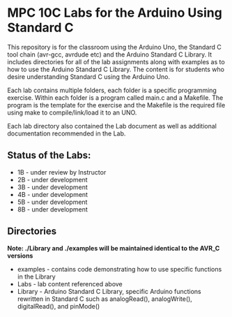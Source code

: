 # MPC 10C Labs for the Arduino Using Standard C
This repository is for the classroom using the Arduino Uno, the Standard C tool chain (avr-gcc, avrdude etc) and the Arduino Standard C Library. It includes directories for all of the lab assignments along with examples as to how to use the Arduino Standard C Library. The content is for students who desire understanding Standard C using the Arduino Uno.

Each lab contains multiple folders, each folder is a specific programming exercise. Within each folder is a program called main.c and a Makefile. The program is the template for the exercise and the Makefile is the required file using make to compile/link/load it to an UNO. 

Each lab directory also contained the Lab document as well as additional documentation recommended in the Lab.

## Status of the Labs:
- 1B - under review by Instructor
- 2B - under development
- 3B - under development
- 4B - under development
- 5B - under development
- 8B - under development

## Directories
**Note: ./Library and ./examples will be maintained identical to the AVR_C versions**

* examples - contains code demonstrating how to use specific functions in the Library
* Labs - lab content referenced above
* Library - Arduino Standard C Library, specific Arduino functions rewritten in Standard C such as analogRead(), analogWrite(), digitalRead(), and pinMode()
